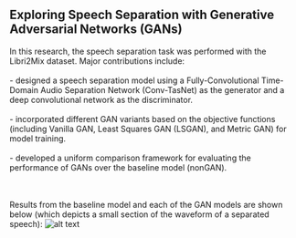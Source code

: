 <h2>Exploring Speech Separation with Generative Adversarial Networks (GANs)</h2><p> In this research, the speech separation task was performed with the Libri2Mix dataset. Major contributions include:<br><br> 
 -  designed a speech separation model using a Fully-Convolutional Time-Domain Audio Separation Network (Conv-TasNet) as the generator and a deep convolutional network as the discriminator. <br><br>
-  incorporated different GAN variants based on the objective functions (including Vanilla GAN, Least Squares GAN (LSGAN), and Metric GAN) for model training.<br><br>
-  developed a uniform comparison framework for evaluating the performance of GANs over the baseline model (nonGAN). 

 <br><br>
Results from the baseline model and each of the GAN models are shown below (which depicts a small section of the waveform of a separated speech):
![alt text](https://github.com/abishek2019/Machine_Learning/blob/main/Speech%20Separation%20(Deep%20Learning%20Thesis%20Research)/assets/Result2.png?raw=true)



